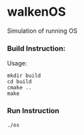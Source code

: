 # walkenOS
Simulation of running OS

### Build Instruction:
Usage: 

```
mkdir build
cd build
cmake ..
make
```

### Run Instruction
```
./os
```
